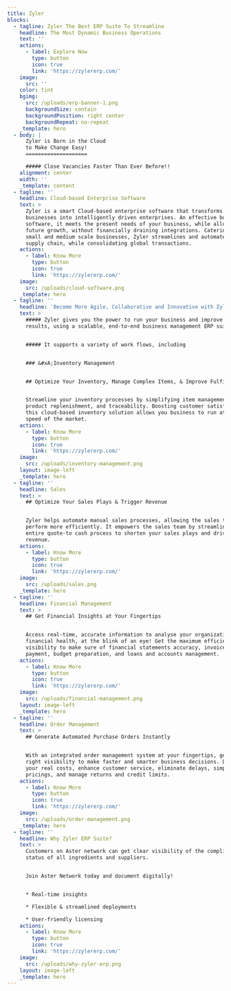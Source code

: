 ```yaml
---
title: Zyler
blocks:
  - tagline: Zyler The Best ERP Suite To Streamline
    headline: The Most Dynamic Business Operations
    text: ''
    actions:
      - label: Explore Now
        type: button
        icon: true
        link: 'https://zylererp.com/'
    image:
      src: ''
    color: tint
    bgimg:
      src: /uploads/erp-banner-1.png
      backgroundSize: contain
      backgroundPosition: right center
      backgroundRepeat: no-repeat
    _template: hero
  - body: |
      Zyler is Born in the Cloud
      to Make Change Easy!
      ====================

      ##### Close Vacancies Faster Than Ever Before!!
    alignment: center
    width: ''
    _template: content
  - tagline: ''
    headline: Cloud-based Enterprise Software
    text: >
      Zyler is a smart Cloud-based enterprise software that transforms
      businesses into intelligently driven enterprises. An effective business
      software, it meets the present needs of your business, while allowing
      future growth, without financially draining integrations. Catering to
      small and medium scale businesses, Zyler streamlines and automates the
      supply chain, while consolidating global transactions.
    actions:
      - label: Know More
        type: button
        icon: true
        link: 'https://zylererp.com/'
    image:
      src: /uploads/cloud-software.png
    _template: hero
  - tagline: ''
    headline: 'Become More Agile, Collaborative and Innovative with Zyler!'
    text: >
      ##### Zyler gives you the power to run your business and improve your
      results, using a scalable, end-to-end business management ERP suite.


      ##### It supports a variety of work flows, including


      ### &#xA;Inventory Management


      ## Optimize Your Inventory, Manage Complex Items, & Improve Fulfilment


      Streamline your inventory processes by simplifying item management,
      product replenishment, and traceability. Boosting customer satisfaction,
      this cloud-based inventory solution allows you business to run at the
      speed of the market.
    actions:
      - label: Know More
        type: button
        icon: true
        link: 'https://zylererp.com/'
    image:
      src: /uploads/inventory-management.png
    layout: image-left
    _template: hero
  - tagline: ''
    headline: Sales
    text: >
      ## Optimize Your Sales Plays & Trigger Revenue


      Zyler helps automate manual sales processes, allowing the sales teams to
      perform more efficiently. It empowers the sales team by streamlining the
      entire quote-to cash process to shorten your sales plays and drive
      revenue.
    actions:
      - label: Know More
        type: button
        icon: true
        link: 'https://zylererp.com/'
    image:
      src: /uploads/sales.png
    _template: hero
  - tagline: ''
    headline: Financial Management
    text: >
      ## Get Financial Insights at Your Fingertips


      Access real-time, accurate information to analyse your organization’s
      financial health, at the blink of an eye! Get the maximum efficiency and
      visibility to make sure of financial statements accuracy, invoices
      payment, budget preparation, and loans and accounts management.
    actions:
      - label: Know More
        type: button
        icon: true
        link: 'https://zylererp.com/'
    image:
      src: /uploads/financial-management.png
    layout: image-left
    _template: hero
  - tagline: ''
    headline: Order Management
    text: >
      ## Generate Automated Purchase Orders Instantly


      With an integrated order management system at your fingertips, get the
      right visibility to make faster and smarter business decisions. Determine
      your real costs, enhance customer service, eliminate delays, simplify
      pricings, and manage returns and credit limits.
    actions:
      - label: Know More
        type: button
        icon: true
        link: 'https://zylererp.com/'
    image:
      src: /uploads/order-management.png
    _template: hero
  - tagline: ''
    headline: Why Zyler ERP Suite?
    text: >
      Customers on Aster network can get clear visibility of the compliance
      status of all ingredients and suppliers.


      Join Aster Network today and document digitally!


      * Real-time insights

      * Flexible & streamlined deployments

      * User-friendly licensing
    actions:
      - label: Know More
        type: button
        icon: true
        link: 'https://zylererp.com/'
    image:
      src: /uploads/why-zyler-erp.png
    layout: image-left
    _template: hero
---
```


